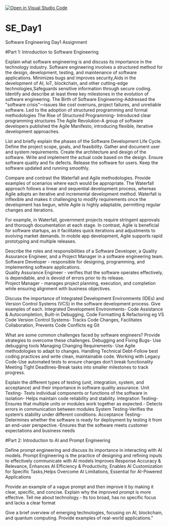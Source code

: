 [![Open in Visual Studio Code](https://classroom.github.com/assets/open-in-vscode-2e0aaae1b6195c2367325f4f02e2d04e9abb55f0b24a779b69b11b9e10269abc.svg)](https://classroom.github.com/online_ide?assignment_repo_id=18403150&assignment_repo_type=AssignmentRepo)
# SE_Day1
Software Engineering Day1 Assignment

#Part 1: Introduction to Software Engineering

Explain what software engineering is and discuss its importance in the technology industry.
Software engineering involves a structured method for the design, development, testing, and maintenance of software applications.
Minimizes bugs and improves security,Aids in the development of AI, IoT, blockchain, and other cutting-edge technologies,Safeguards sensitive information through secure coding. 
Identify and describe at least three key milestones in the evolution of software engineering.
The Birth of Software Engineering-Addressed the "software crisis"—issues like cost overruns, project failures, and unreliable software.
Led to the adoption of structured programming and formal methodologies
The Rise of Structured Programming- Introduced clear programming structures
The Agile Revolution-A group of software developers published the Agile Manifesto, introducing flexible, iterative development approaches.

List and briefly explain the phases of the Software Development Life Cycle.
Define the project scope, goals, and feasibility.
Gather and document user and system requirements.
Create the architecture and design of the software.
Write and implement the actual code based on the design.
Ensure software quality and fix defects.
Release the software for users.
Keep the software updated and running smoothly.

Compare and contrast the Waterfall and Agile methodologies. Provide examples of scenarios where each would be appropriate.
The Waterfall approach follows a linear and sequential development process, whereas Agile adopts an iterative and incremental development method. Waterfall is inflexible and makes it challenging to modify requirements once the development has begun, while Agile is highly adaptable, permitting regular changes and iterations.

For example, in Waterfall, government projects require stringent approvals and thorough documentation at each stage. In contrast, Agile is beneficial for software startups, as it facilitates quick iterations and adjustments to evolving market demands. In mobile app development, Agile supports rapid prototyping and multiple releases.

Describe the roles and responsibilities of a Software Developer, a Quality Assurance Engineer, and a Project Manager in a software engineering team.
Software Developer - responsible for designing, programming, and implementing software applications.  
Quality Assurance Engineer - verifies that the software operates effectively, is dependable, and is devoid of errors prior to its release.  
Project Manager - manages project planning, execution, and completion while ensuring alignment with business objectives. 

Discuss the importance of Integrated Development Environments (IDEs) and Version Control Systems (VCS) in the software development process. Give examples of each.
Integrated Development Environments- Code Assistance & Autocompletion, Built-in Debugging, Code Formatting & Refactoring eg VS Code
Version Control Systems- Tracks Code Changes, Facilitates Collaboration, Prevents Code Conflicts eg Git 

What are some common challenges faced by software engineers? Provide strategies to overcome these challenges.
Debugging and Fixing Bugs- Use debugging tools
Managing Changing Requirements- Use Agile methodologies to adapt to changes.
Handling Technical Debt-Follow best coding practices and write clean, maintainable code.
Working with Legacy Code-Use automated tests to ensure changes don’t break functionality
Meeting Tight Deadlines-Break tasks into smaller milestones to track progress.

Explain the different types of testing (unit, integration, system, and acceptance) and their importance in software quality assurance.
Unit Testing- Tests individual components or functions of the software in isolation- Helps maintain code reliability and stability.
Integration Testing-Ensures that multiple units or modules work together as expected.- Detects errors in communication between modules
System Testing-Verifies the system’s stability under different conditions.
Acceptance Testing- Determines whether the software is ready for deployment by testing it from an end-user perspective.-Ensures that the software meets customer expectations and business needs

#Part 2: Introduction to AI and Prompt Engineering


Define prompt engineering and discuss its importance in interacting with AI models.
Prompt Engineering is the practice of designing and refining inputs to effectively communicate with AI models 
Improves Response Accuracy & Relevance, Enhances AI Efficiency & Productivity, Enables AI Customization for Specific Tasks,Helps Overcome AI Limitations, Essential for AI-Powered Applications


Provide an example of a vague prompt and then improve it by making it clear, specific, and concise. Explain why the improved prompt is more effective.
Tell me about technology.- Its too broad, has no specific focus  and lacks a clear format

Give a brief overview of emerging technologies, focusing on AI, blockchain, and quantum computing. Provide examples of real-world applications."
